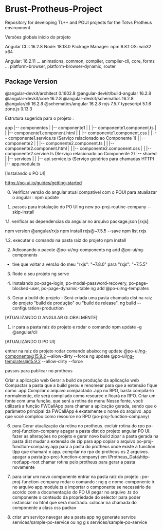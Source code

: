 # Brust-Protheus-Project
Repository for developing TL++ and POUI projects for the Totvs Protheus environment.

Versões globais inicio do projeto

Angular CLI: 16.2.8
Node: 18.18.0
Package Manager: npm 9.8.1
OS: win32 x64

Angular: 16.2.11
... animations, common, compiler, compiler-cli, core, forms
... platform-browser, platform-browser-dynamic, router

Package                         Version
---------------------------------------------------------
@angular-devkit/architect       0.1602.8
@angular-devkit/build-angular   16.2.8
@angular-devkit/core            16.2.8
@angular-devkit/schematics      16.2.8
@angular/cli                    16.2.8
@schematics/angular             16.2.8
rxjs                            7.5.7
typescript                      5.1.6
zone.js                         0.13.3

Estrutura sugerida para o projeto :

app
|-- componentes
|   |-- componente1
|   |   |-- componente1.component.ts
|   |   |-- componente1.component.html
|   |   |-- componente1.component.css
|   |   |-- componente1.service.ts (Serviço relacionado ao Componente 1)
|   |-- componente2
|   |   |-- componente2.component.ts
|   |   |-- componente2.component.html
|   |   |-- componente2.component.css
|   |   |-- componente2.service.ts (Serviço relacionado ao Componente 2)
|-- shared
|   |-- services
|   |   |-- api.service.ts (Serviço genérico para chamadas HTTP)
|-- app.module.ts


[Instalando o PO UI]

https://po-ui.io/guides/getting-started

0. Verificar versão do angular atual compativel com o POUI
para atualiazar o angular : npm update

1. passos para instalação do PO UI
ng new po-proj-routine-company --skip-install

1.1. verificar as dependencias do angular no arquivo package.json [rxjs]

npm version @angular/rxjs 
npm install rxjs@~7.5.5 --save
npm list rxjs

1.2. executar o comando na pasta raiz do projeto
npm install

2. Adiconando o pacote @po-ui/ng-components
ng add @po-ui/ng-components

* tive que voltar a versão do meu   "rxjs": "~7.8.0" para "rxjs": "~7.5.5"

3. Rode o seu projeto
ng serve

4. Instalando po-page-login, po-modal-password-recovery, po-page-blocked-user, po-page-dynamic-table 
ng add @po-ui/ng-templates

5. Gerar a build do projeto - Será criada uma pasta chamada dist na raiz do projeto "build de produção" ou "build de release".
ng build --configuration=production

[ATUALIZANDO O ANGULAR GLOBALMENTE]
1. ir para a pasta raiz do projeto e rodar o comando
npm update -g @angular/cli


[ATUALIZANDO O PO UI]

entrar na raiz do projeto
rodar comando abaixo:
ng update @po-ui/ng-components@15.9.2 --allow-dirty --force
ng update @po-ui/ng-templates@15.9.2 --allow-dirty --force


passos para publicar no protheus

Criar a aplicação web
Gerar a build de produção da aplicação web
Compactar a pasta que a build gerou e renomear para que a extensão fique como .app
Compilar o arquivo compactado .app no RPO, basta compilá-lo normalmente, ele será compilado como resource e ficará no RPO.
Criar um fonte com uma função, que será a rotina de menu
Nesse fonte, você utilizará a função FWCallApp para chamar a aplicação gerada, sendo que o parâmetro principal da FWCallApp é exatamente o nome do arquivo .app que você compilou como resource no RPO (po-proj-function-company)

6. para Gerar atualização da rotina no protheus.
    excluir rotina do rpo po-proj-function-company
    apagar a pasta dist do projeto angular PO UI.
    fazer as alterações no projeto e gerar novo build
    zipar a pasta gerada na pasta dist 
    mudar a extensão de zip para app
    copiar o arquivo  po-proj-function-company.app para a pasta do protheus onde existe a function tlpp que chamará o app.
    compilar no rpo do protheus os 2 arquivos.
    apagar a pasta(po-proj-function-company) em \Protheus_Data\http-root\app-root
    chamar rotina pelo protheus para gerar a pasta novamente
    
7. para criar um novo componente
    entrar na pasta raiz do projeto : po-proj-function-company
    rodar o comando :
    ng g c nome-componente
    ir no arquivo app.module.ts e importar o componente se necessário de acordo com a documentação do PO UI
    pegar no arquivo .ts do componente o conteudo da propriedade do selector para poder instanciar no html que será mostrado.
    colocar na chamada do componente a class css padrao

8. criar um serviço 
    navegar ate a pasta app
    ng generate service services/sample-po-service ou ng g s services/sample-po-service